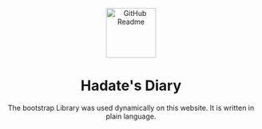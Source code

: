 <p align="center">
 <img width="100px" src="https://media.giphy.com/media/woqpfauZ6cqJFcu696/giphy.gif" align="center" alt="GitHub Readme" />
 <h1 align="center">Hadate's Diary</h1>
 <p align="center">The bootstrap Library was used dynamically on this website. It is written in plain language.</p>
</p>
